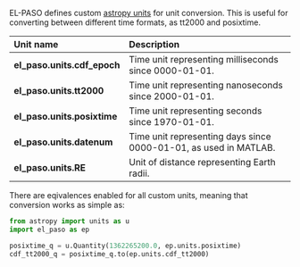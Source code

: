 <!--
SPDX-FileCopyrightText: 2025 GFZ Helmholtz Centre for Geosciences
SPDX-FileContributor: Bernhard Haas

SPDX-License-Identifier: Apache-2.0
-->

EL-PASO defines custom [astropy units](https://docs.astropy.org/en/stable/units/index.html) for unit conversion.
This is useful for converting between different time formats, as tt2000 and posixtime.

| Unit name | Description |
| :--- | :--- |
| **el_paso.units.cdf_epoch** | Time unit representing milliseconds since 0000-01-01. |
| **el_paso.units.tt2000** | Time unit representing nanoseconds since 2000-01-01. |
| **el_paso.units.posixtime** | Time unit representing seconds since 1970-01-01. |
| **el_paso.units.datenum** | Time unit representing days since 0000-01-01, as used in MATLAB. |
| **el_paso.units.RE** | Unit of distance representing Earth radii. |

There are eqivalences enabled for all custom units, meaning that conversion works as simple as:

```python
from astropy import units as u
import el_paso as ep

posixtime_q = u.Quantity(1362265200.0, ep.units.posixtime)
cdf_tt2000_q = posixtime_q.to(ep.units.cdf_tt2000)
```
